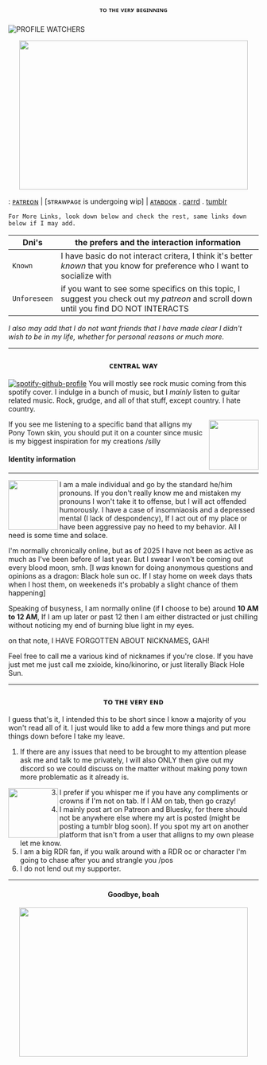 <h3 align="center">ᵀᴼ ᵀᴴᴱ ⱽᴱᴿʸ ᴮᴱᴳᴵᴺᴺᴵᴺᴳ</h3>

![PROFILE WATCHERS](https://komarev.com/ghpvc/?username=cheesewezz&abbreviated=true)

<p align="center">
  <img width="460" height="300" src="https://media2.giphy.com/media/v1.Y2lkPTc5MGI3NjExbm1hanV2bWFja3g4ajFsZGZuYmc5aDN2N2FrYTdobWUzNWd2eHZxYiZlcD12MV9pbnRlcm5hbF9naWZfYnlfaWQmY3Q9cw/w1qiS4vCRCzKM/giphy.webp">
</p>

 :  [ᴘᴀᴛʀᴇᴏɴ](https://www.patreon.com/c/user/posts?u=85089921) | [sᴛʀᴀᴡᴘᴀɢᴇ is undergoing wip] | [ᴀᴛᴀʙᴏᴏᴋ](https://zxioide.atabook.org/) . [carrd](https://zxioide.carrd.co/) . [tumblr](https://www.tumblr.com/zxioidec)
  
  `For More Links, look down below and check the rest, same links down below if I may add.`


| Dni's | the prefers and the interaction information |
| --- | --- |
| `Known` | I have basic do not interact critera, I think it's better *known* that you know for preference who I want to socialize with |
| `Unforeseen` | if you want to see some specifics on this topic, I suggest you check out my *patreon* and scroll down until you find DO NOT INTERACTS |

*I also may add that I do not want friends that I have made clear I didn't wish to be in my life, whether for personal reasons or much more.*

  
______________________________________________________________________________________________

<h3 align="center">ᴄᴇɴᴛʀᴀʟ ᴡᴀʏ</h3>

 [![spotify-github-profile](https://spotify-github-profile.kittinanx.com/api/view?uid=314lk5plcho6tynqye2qelu5zs5m&cover_image=true&theme=natemoo-re&show_offline=true&background_color=121212&interchange=true&bar_color=53b14f&bar_color_cover=true)](https://spotify-github-profile.kittinanx.com/api/view?uid=314lk5plcho6tynqye2qelu5zs5m&redirect=true) You will mostly see rock music coming from this spotify cover.
I indulge in a bunch of music, but I *mainly* listen to guitar related music. Rock, grudge, and all of that stuff, except country. I hate country.

<img align="right" width="100" height="100" src="https://media0.giphy.com/media/v1.Y2lkPTc5MGI3NjExb2Z6b2k0MmtqdmRpZ25ndGRtb292amNvdHpsbzNhYWxydXM3Y2x6dyZlcD12MV9pbnRlcm5hbF9naWZfYnlfaWQmY3Q9cw/iHtXIZgKU75OHW2YHE/giphy.webp">
If you see me listening to a specific band that alligns my Pony Town skin, you should put it on a counter since music is my biggest inspiration for my creations /silly


<h4 allign="center">Identity information</h4>

_______________

<img align="left" width="100" height="100" src="https://i.pinimg.com/originals/69/3a/ff/693afface4f6c127a54d4126634647d5.gif">

I am a male individual and go by the standard he/him pronouns. If you don't really know me and mistaken my pronouns I won't take it to offense, but I will act offended humorously. I have a case of insomniaosis and a depressed mental (I lack of despondency), If I act out of my place or have been aggressive pay no heed to my behavior. All I need is some time and solace.

I'm normally chronically online, but as of 2025 I have not been as active as much as I've been before of last year. But I swear I won't be coming out every blood moon, smh.
[I *was* known for doing anonymous questions and opinions as a dragon: Black hole sun oc. If I stay home on week days thats when I host them, on weekeneds it's probably a slight chance of them happening]

Speaking of busyness, I am normally online (if I choose to be) around **10 AM to 12 AM**, If I am up later or past 12 then I am either distracted or just chilling without noticing my end of burning blue light in my eyes.

on that note, I HAVE FORGOTTEN ABOUT NICKNAMES, GAH!

Feel free to call me a various kind of nicknames if you're close. If you have just met me just call me zxioide, kino/kinorino, or just literally Black Hole Sun.

______________________________________________________________________________________________

<h3 align="center">ᴛᴏ ᴛʜᴇ ᴠᴇʀʏ ᴇɴᴅ</h3>

I guess that's it, I intended this to be short since I know a majority of you won't read all of it. I just would like to add a few more things and put more things down before I take my leave.
1. If there are any issues that need to be brought to my attention please ask me and talk to me privately, I will also ONLY then give out my discord so we could discuss on the matter without making pony town more problematic as it already is.

<img align="left" width="100" height="100" src="https://i.gifer.com/origin/b8/b8a7c221b170f311fa7b3d1440acae2f_w200.gif">

   
3. I prefer if you whisper me if you have any compliments or crowns if I'm not on tab. If I AM on tab, then go crazy!
4. I mainly post art on Patreon and Bluesky, for there should not be anywhere else where my art is posted (might be posting a tumblr blog soon). If you spot my art on another platform that isn't from a user that alligns to my own please let me know.
5. I am a big RDR fan, if you walk around with a RDR oc or character I'm going to chase after you and strangle you /pos
6. I do not lend out my supporter.

 ______________________________________________________________________________________________
<h4 align="center">Goodbye, boah</h4>


<p align="center">
  <img width="460" height="300" src="https://i.pinimg.com/736x/ae/44/50/ae4450c1b5dbb55bafccd63be11c6e51.jpg">
</p>
   
